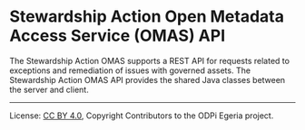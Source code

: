 <!-- SPDX-License-Identifier: CC-BY-4.0 -->
<!-- Copyright Contributors to the ODPi Egeria project. -->

# Stewardship Action Open Metadata Access Service (OMAS) API

The Stewardship Action OMAS supports a REST API for requests related to exceptions and remediation of issues
with governed assets.
The Stewardship Action OMAS API provides the shared Java classes between the
server and client.

----
License: [CC BY 4.0](https://creativecommons.org/licenses/by/4.0/),
Copyright Contributors to the ODPi Egeria project.
